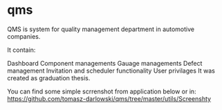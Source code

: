 # qms
QMS is system for quality management department in automotive companies.

It contain:

Dashboard
Component managements
Gauage managements
Defect management
Invitation and scheduler functionality
User privilages
It was created as graduation thesis.

You can find some simple scrrenshot from application below or in: https://github.com/tomasz-darlowski/qms/tree/master/utils/Screenshty
